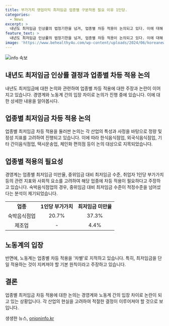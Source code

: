 ```yaml
---
title: 부가가치 영업이익 최저임금 업종별 구분적용 필요 이유 1인당.
categories:
  - News
excerpt: >
  내년도 최저임금 인상률의 법정기한을 넘겨, 업종별 차등 적용이 논의되고 있다. 이에 대해 경영계는 정량 지표와 사회적 정서를 고려해 구분 적용이 필요하다 주장하고, 노동계는 차별이라며 반발하고 있다. 특히 숙박음식점업의 경우 적정수준을 넘어선 만큼 구분 적용이 필요하다는 것으로 나타났다. 경영계와 노동계의 입장차이와 사업체별 지표들이 최저임금 적용을 둘러싼 논의를 복잡하게 만들고 있다.
feature_text: >
  내년도 최저임금 인상률의 법정기한을 넘겨, 업종별 차등 적용이 논의되고 있다. 이에 대해 경영계는 정량 지표와 사회적 정서를 고려해 구분 적용이 필요하다 주장하고, 노동계는 차별이라며 반발하고 있다. 특히 숙박음식점업의 경우 적정수준을 넘어선 만큼 구분 적용이 필요하다는 것으로 나타났다. 경영계와 노동계의 입장차이와 사업체별 지표들이 최저임금 적용을 둘러싼 논의를 복잡하게 만들고 있다.
image: 'https://www.behealthy4u.com/wp-content/uploads/2024/06/koreanews.jpg'
---
```


<p><img src="https://www.behealthy4u.com/wp-content/uploads/2024/06/koreanews.jpg" alt="info 속보" /></p>

<h2 data-ke-size="size26">내년도 최저임금 인상률 결정과 업종별 차등 적용 논의</h2>

<p data-ke-size="size16">내년도 최저임금에 대한 논의와 관련하여 업종별 차등 적용에 대한 주장과 논란이 이어지고 있습니다. 경영계와 노동계 간의 입장 차이로 논의가 진행 중에 있습니다. 이에 대한 상세한 내용을 알아봅시다.</p>

<h2 data-ke-size="size24">업종별 최저임금 차등 적용 논의</h2>

<p data-ke-size="size16">업종별 최저임금 차등 적용을 둘러싼 논의는 각 산업의 특성과 사정을 바탕으로 정량 및 정성 지표를 고려하여 진행되고 있습니다. 이에 따라 한식음식점업, 외국식음식점업, 기타 간이음식점업, 택시운송업, 체인화 편의점 등이 논의 대상으로 지목되었습니다.</p>

<h2 data-ke-size="size24">업종별 적용의 필요성</h2>

<p data-ke-size="size16">경영계는 업종별 최저임금 미만율, 중위임금 대비 최저임금 수준, 취업자 1인당 부가가치 등의 관련 지표와 사회적 요소를 고려하여 해당 업종에 차등 적용이 필요하다고 주장하고 있습니다. 숙박음식점업의 경우, 중위임금 대비 최저임금 수준이 적정수준을 넘어섰다는 분석이 제기되었습니다.</p>

<table>
  <tr>
    <td style="text-align: center; height: 17px;"><b>업종</b></td>
    <td style="text-align: center; height: 17px;"><b>1인당 부가가치</b></td>
    <td style="text-align: center; height: 17px;"><b>최저임금 미만율</b></td>
  </tr>
  <tr>
    <td style="text-align: center; height: 17px;">숙박음식점업</td>
    <td style="text-align: center; height: 17px;">20.7%</td>
    <td style="text-align: center; height: 17px;">37.3%</td>
  </tr>
  <tr>
    <td style="text-align: center; height: 17px;">제조업</td>
    <td style="text-align: center; height: 17px;">-</td>
    <td style="text-align: center; height: 17px;">4.4%</td>
  </tr>
</table>

<h2 data-ke-size="size24">노동계의 입장</h2>

<p data-ke-size="size16">반면에, 노동계는 업종별 차등 적용을 '차별'로 지적하고 있습니다. 특히, 최저임금을 단일 적용하는 것이 지켜져야 할 기본 원칙이라고 주장하고 있습니다.</p>

<h2 data-ke-size="size24">결론</h2>

<p data-ke-size="size16">업종별 최저임금 차등 적용에 대한 논의는 경영계와 노동계 간의 입장 차이로 논란이 되고 있는 상황입니다. 각 산업의 현실을 고려하여 적절한 결정이 이루어져야 할 것으로 보입니다.</p>
생생한 뉴스, <a href="https://onioninfo.kr" rel="dofollow">onioninfo.kr</a>


